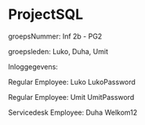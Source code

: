 # ProjectSQL

groepsNummer: Inf 2b - PG2

groepsleden: Luko, Duha, Umit

Inloggegevens:

Regular Employee:
Luko
LukoPassword

Regular Employee:
Umit
UmitPassword

Servicedesk Employee:
Duha
Welkom12


